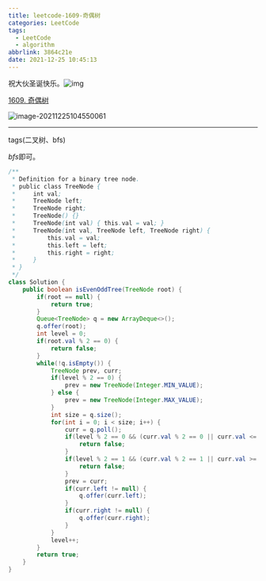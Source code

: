 ```yaml
---
title: leetcode-1609-奇偶树
categories: LeetCode
tags:
  - LeetCode
  - algorithm
abbrlink: 3864c21e
date: 2021-12-25 10:45:13
---
```


祝大伙圣诞快乐。![img](https://gitee.com/cao_ziqiang/img/raw/master/20211225104654.jpg)

[1609. 奇偶树](https://leetcode-cn.com/problems/even-odd-tree/)

![image-20211225104550061](https://gitee.com/cao_ziqiang/img/raw/master/20211225104550.png)

<hr/>

tags(二叉树、bfs)

$bfs$即可。

```java
/**
 * Definition for a binary tree node.
 * public class TreeNode {
 *     int val;
 *     TreeNode left;
 *     TreeNode right;
 *     TreeNode() {}
 *     TreeNode(int val) { this.val = val; }
 *     TreeNode(int val, TreeNode left, TreeNode right) {
 *         this.val = val;
 *         this.left = left;
 *         this.right = right;
 *     }
 * }
 */
class Solution {
    public boolean isEvenOddTree(TreeNode root) {
        if(root == null) {
            return true;
        }
        Queue<TreeNode> q = new ArrayDeque<>();
        q.offer(root);
        int level = 0;
        if(root.val % 2 == 0) {
            return false;
        }
        while(!q.isEmpty()) {
            TreeNode prev, curr;
            if(level % 2 == 0) {
                prev = new TreeNode(Integer.MIN_VALUE);     
            } else {
                prev = new TreeNode(Integer.MAX_VALUE);
            }
            int size = q.size();
            for(int i = 0; i < size; i++) {
                curr = q.poll();
                if(level % 2 == 0 && (curr.val % 2 == 0 || curr.val <= prev.val)) {
                    return false;
                }
                if(level % 2 == 1 && (curr.val % 2 == 1 || curr.val >= prev.val)) {
                    return false;
                }
                prev = curr;
                if(curr.left != null) {
                    q.offer(curr.left);
                }
                if(curr.right != null) {
                    q.offer(curr.right);
                }
            }
            level++;
        }
        return true;
    }
}
```

